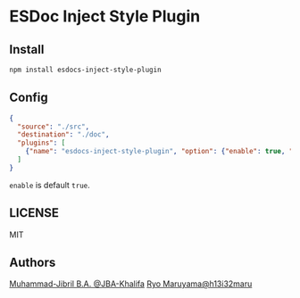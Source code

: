 # ESDoc Inject Style Plugin
## Install
```bash
npm install esdocs-inject-style-plugin
```

## Config
```json
{
  "source": "./src",
  "destination": "./doc",
  "plugins": [
    {"name": "esdocs-inject-style-plugin", "option": {"enable": true, "styles": ["./foo.css"]}}
  ]
}
```

`enable` is default `true`.

## LICENSE
MIT

## Authors
[Muhammad-Jibril B.A. @JBA-Khalifa](https://github.com/JBA-Khalifa)
[Ryo Maruyama@h13i32maru](https://github.com/h13i32maru)
